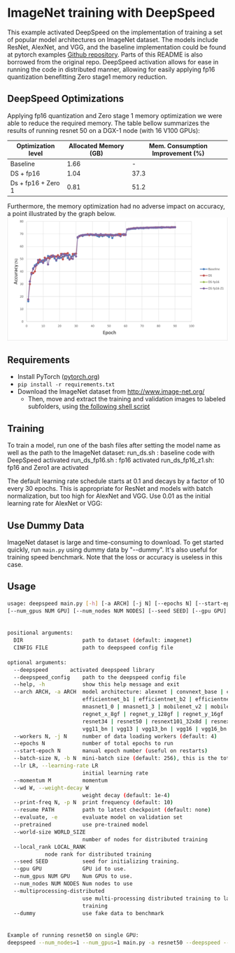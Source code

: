 # ImageNet training with DeepSpeed

This example activated DeepSpeed on the implementation of training a set of popular model architectures on ImageNet dataset. The models include ResNet, AlexNet, and VGG, and the
baseline implementation could be found at pytorch examples [Github repository](https://github.com/pytorch/examples/tree/main/imagenet). Parts of this README is also borrowed from the original repo. DeepSpeed activation allows for ease in
running the code in distributed manner, allowing for easily applying fp16 quantization benefitting Zero stage1 memory reduction.

## DeepSpeed Optimizations

Applying fp16 quantization and Zero stage 1 memory optimization we were able to reduce the required memory. The table bellow summarizes the results of running resnet 50 on a DGX-1
node (with 16 V100 GPUs):

| Optimization level | Allocated Memory (GB) | Mem. Consumption Improvement (%) |
|-------------------|-------------------|---------|
|Baseline | 1.66 | -|
|DS + fp16 | 1.04 | 37.3|
|Ds + fp16 + Zero 1 | 0.81 | 51.2|

Furthermore, the memory optimization had no adverse impact on accuracy, a point illustrated by the graph below.
![resnet-plot](resnetplot.png)

## Requirements

- Install PyTorch ([pytorch.org](http://pytorch.org))
- `pip install -r requirements.txt`
- Download the ImageNet dataset from http://www.image-net.org/
  - Then, move and extract the training and validation images to labeled subfolders, using [the following shell script](extract_ILSVRC.sh)

## Training

To train a model, run one of the bash files after setting the model name as well as the path to the ImageNet dataset:
run_ds.sh : baseline code with DeepSpeed activated
run_ds_fp16.sh : fp16 activated
run_ds_fp16_z1.sh: fp16 and Zero1 are activated


The default learning rate schedule starts at 0.1 and decays by a factor of 10 every 30 epochs. This is appropriate for ResNet and models with batch normalization, but too high for AlexNet and VGG. Use 0.01 as the initial learning rate for AlexNet or VGG:


## Use Dummy Data

ImageNet dataset is large and time-consuming to download. To get started quickly, run `main.py` using dummy data by "--dummy". It's also useful for training speed benchmark. Note that the loss or accuracy is useless in this case.


## Usage

```bash
usage: deepspeed main.py [-h] [-a ARCH] [-j N] [--epochs N] [--start-epoch N] [-b N] [--lr LR] [--momentum M] [--wd W] [-p N] [--resume PATH] [-e] [--pretrained] [--world-size WORLD_SIZE]
[--num_gpus NUM GPU] [--num_nodes NUM NODES] [--seed SEED] [--gpu GPU] [--multiprocessing-distributed] [--deepspeed] [--deepspeed_config] [CONFIG FILE] [--dummy] [DIR]


positional arguments:
  DIR                   path to dataset (default: imagenet)
  CINFIG FILE           path to deepspeed config file

optional arguments:
  --deepspeed		activated deepspeed library
  --deepspeed_config    path to the deepspeed config file
  --help, -h            show this help message and exit
  --arch ARCH, -a ARCH  model architecture: alexnet | convnext_base | convnext_large | convnext_small | convnext_tiny | densenet121 | densenet161 | densenet169 | densenet201 | efficientnet_b0 |
                        efficientnet_b1 | efficientnet_b2 | efficientnet_b3 | efficientnet_b4 | efficientnet_b5 | efficientnet_b6 | efficientnet_b7 | googlenet | inception_v3 | mnasnet0_5 | mnasnet0_75 |
                        mnasnet1_0 | mnasnet1_3 | mobilenet_v2 | mobilenet_v3_large | mobilenet_v3_small | regnet_x_16gf | regnet_x_1_6gf | regnet_x_32gf | regnet_x_3_2gf | regnet_x_400mf | regnet_x_800mf |
                        regnet_x_8gf | regnet_y_128gf | regnet_y_16gf | regnet_y_1_6gf | regnet_y_32gf | regnet_y_3_2gf | regnet_y_400mf | regnet_y_800mf | regnet_y_8gf | resnet101 | resnet152 | resnet18 |
                        resnet34 | resnet50 | resnext101_32x8d | resnext50_32x4d | shufflenet_v2_x0_5 | shufflenet_v2_x1_0 | shufflenet_v2_x1_5 | shufflenet_v2_x2_0 | squeezenet1_0 | squeezenet1_1 | vgg11 |
                        vgg11_bn | vgg13 | vgg13_bn | vgg16 | vgg16_bn | vgg19 | vgg19_bn | vit_b_16 | vit_b_32 | vit_l_16 | vit_l_32 | wide_resnet101_2 | wide_resnet50_2 (default: resnet18)
  --workers N, -j N     number of data loading workers (default: 4)
  --epochs N            number of total epochs to run
  --start-epoch N       manual epoch number (useful on restarts)
  --batch-size N, -b N  mini-batch size (default: 256), this is the total batch size of all GPUs on the current node when using Data Parallel or Distributed Data Parallel
  --lr LR, --learning-rate LR
                        initial learning rate
  --momentum M          momentum
  --wd W, --weight-decay W
                        weight decay (default: 1e-4)
  --print-freq N, -p N  print frequency (default: 10)
  --resume PATH         path to latest checkpoint (default: none)
  --evaluate, -e        evaluate model on validation set
  --pretrained          use pre-trained model
  --world-size WORLD_SIZE
                        number of nodes for distributed training
  --local_rank LOCAL_RANK
			node rank for distributed training
  --seed SEED           seed for initializing training.
  --gpu GPU             GPU id to use.
  --num_gpus NUM GPU    Num GPUs to use.
  --num_nodes NUM NODES Num nodes to use
  --multiprocessing-distributed
                        use multi-processing distributed training to launch N processes per node, which has N GPUs. This is the fastest way to use PyTorch for either single node or multi node data parallel
                        training
  --dummy               use fake data to benchmark


Example of running resnet50 on single GPU:
deepspeed --num_nodes=1 --num_gpus=1 main.py -a resnet50 --deepspeed --deepspeed_config config/ds_config.json --dummy

```
